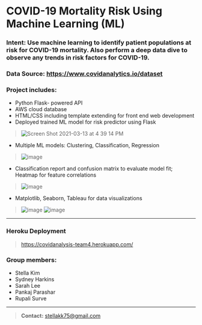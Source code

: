 # COVID-19 Mortality Risk Using Machine Learning (ML)

### Intent: Use machine learning to identify patient populations at risk for COVID-19 mortality. Also perform a deep data dive to observe any trends in risk factors for COVID-19.
 
### Data Source: https://www.covidanalytics.io/dataset

### Project includes: 
  * Python Flask- powered API
  * AWS cloud database 
  * HTML/CSS including template extending for front end web development 
  * Deployed trained ML model for risk predictor using Flask 
   > ![Screen Shot 2021-03-13 at 4 39 14 PM](https://user-images.githubusercontent.com/70276685/111046470-c12e8680-841a-11eb-92a9-1cfad06819b7.png)
  * Multiple ML models: Clustering, Classification, Regression
   > ![image](https://user-images.githubusercontent.com/70276685/111044943-7fe9a700-8419-11eb-8872-2ba37638a072.png)
  * Classification report and confusion matrix to evaluate model fit; Heatmap for feature correlations 
   > ![image](https://user-images.githubusercontent.com/70276685/111044949-8710b500-8419-11eb-9d27-8b8423686e4d.png)
  * Matplotlib, Seaborn, Tableau for data visualizations
   > ![image](https://user-images.githubusercontent.com/70276685/111044953-8aa43c00-8419-11eb-8fa0-64cd2853dbe6.png)
   > ![image](https://user-images.githubusercontent.com/70276685/111044938-76f8d580-8419-11eb-875d-c0712c3f5d3b.png)
 
 ---
### Heroku Deployment
> https://covidanalysis-team4.herokuapp.com/ 

### Group members:
  * Stella Kim
  * Sydney Harkins
  * Sarah Lee
  * Pankaj Parashar
  * Rupali Surve
---
> **Contact:** stellakk75@gmail.com
